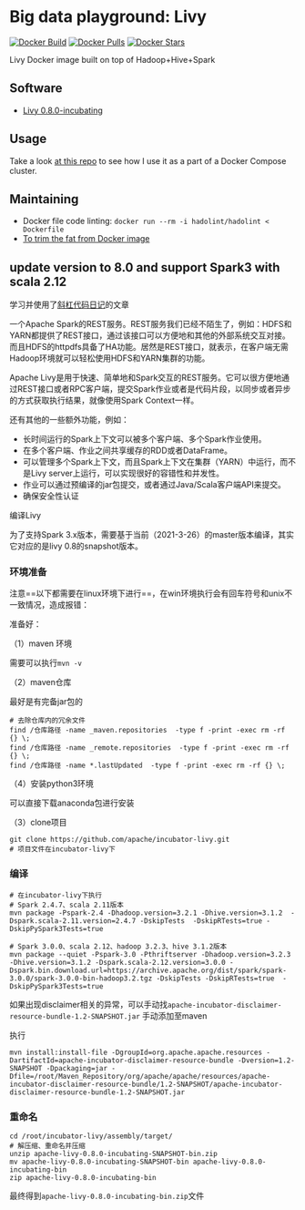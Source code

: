 # Big data playground: Livy

[![Docker Build](https://img.shields.io/docker/cloud/build/panovvv/livy.svg)](https://cloud.docker.com/repository/docker/panovvv/livy/builds)
[![Docker Pulls](https://img.shields.io/docker/pulls/panovvv/livy.svg)](https://hub.docker.com/r/panovvv/livy)
[![Docker Stars](https://img.shields.io/docker/stars/panovvv/livy.svg)](https://hub.docker.com/r/panovvv/livy)

Livy Docker image built on top of Hadoop+Hive+Spark

## Software

* [Livy 0.8.0-incubating](https://livy.apache.org/docs/0.7.0-incubating/rest-api.html)

## Usage

Take a look [at this repo](https://github.com/panovvv/bigdata-docker-compose)
to see how I use it as a part of a Docker Compose cluster.

## Maintaining

* Docker file code linting:  `docker run --rm -i hadolint/hadolint < Dockerfile`
* [To trim the fat from Docker image](https://github.com/wagoodman/dive)



## update version to 8.0 and support Spark3 with scala 2.12

学习并使用了[斜杠代码日记](https://www.modb.pro/u/310149)的文章

一个Apache Spark的REST服务。REST服务我们已经不陌生了，例如：HDFS和YARN都提供了REST接口，通过该接口可以方便地和其他的外部系统交互对接。而且HDFS的httpdfs具备了HA功能。居然是REST接口，就表示，在客户端无需Hadoop环境就可以轻松使用HDFS和YARN集群的功能。

Apache Livy是用于快速、简单地和Spark交互的REST服务。它可以很方便地通过REST接口或者RPC客户端，提交Spark作业或者是代码片段，以同步或者异步的方式获取执行结果，就像使用Spark Context一样。

还有其他的一些额外功能，例如：

- 长时间运行的Spark上下文可以被多个客户端、多个Spark作业使用。
- 在多个客户端、作业之间共享缓存的RDD或者DataFrame。
- 可以管理多个Spark上下文，而且Spark上下文在集群（YARN）中运行，而不是Livy server上运行，可以实现很好的容错性和并发性。
- 作业可以通过预编译的jar包提交，或者通过Java/Scala客户端API来提交。
- 确保安全性认证

编译Livy

为了支持Spark 3.x版本，需要基于当前（2021-3-26）的master版本编译，其实它对应的是livy 0.8的snapshot版本。

### 环境准备

注意==以下都需要在linux环境下进行==，在win环境执行会有回车符号和unix不一致情况，造成报错：

准备好：

（1）maven 环境

需要可以执行`mvn -v` 

（2）maven仓库

最好是有完备jar包的

```shell
# 去除仓库内的冗余文件
find /仓库路径 -name _maven.repositories  -type f -print -exec rm -rf {} \;
find /仓库路径 -name _remote.repositories  -type f -print -exec rm -rf {} \;
find /仓库路径 -name *.lastUpdated  -type f -print -exec rm -rf {} \;
```

（4）安装python3环境

可以直接下载anaconda包进行安装

（3）clone项目

```shell
git clone https://github.com/apache/incubator-livy.git
# 项目文件在incubator-livy下
```

### 编译

```shell
# 在incubator-livy下执行
# Spark 2.4.7、scala 2.11版本
mvn package -Pspark-2.4 -Dhadoop.version=3.2.1 -Dhive.version=3.1.2  -Dspark.scala-2.11.version=2.4.7 -DskipTests  -DskipRTests=true -DskipPySpark3Tests=true

# Spark 3.0.0、scala 2.12、hadoop 3.2.3、hive 3.1.2版本
mvn package --quiet -Pspark-3.0 -Pthriftserver -Dhadoop.version=3.2.3 -Dhive.version=3.1.2 -Dspark.scala-2.12.version=3.0.0 -Dspark.bin.download.url=https://archive.apache.org/dist/spark/spark-3.0.0/spark-3.0.0-bin-hadoop3.2.tgz -DskipTests -DskipRTests=true  -DskipPySpark3Tests=true
```

如果出现disclaimer相关的异常，可以手动找`apache-incubator-disclaimer-resource-bundle-1.2-SNAPSHOT.jar` 手动添加至maven

执行

```shell
mvn install:install-file -DgroupId=org.apache.apache.resources -DartifactId=apache-incubator-disclaimer-resource-bundle -Dversion=1.2-SNAPSHOT -Dpackaging=jar -Dfile=/root/Maven_Repository/org/apache/apache/resources/apache-incubator-disclaimer-resource-bundle/1.2-SNAPSHOT/apache-incubator-disclaimer-resource-bundle-1.2-SNAPSHOT.jar
```

### 重命名

```shell
cd /root/incubator-livy/assembly/target/
# 解压缩、重命名并压缩
unzip apache-livy-0.8.0-incubating-SNAPSHOT-bin.zip 
mv apache-livy-0.8.0-incubating-SNAPSHOT-bin apache-livy-0.8.0-incubating-bin
zip apache-livy-0.8.0-incubating-bin
```

最终得到`apache-livy-0.8.0-incubating-bin.zip`文件